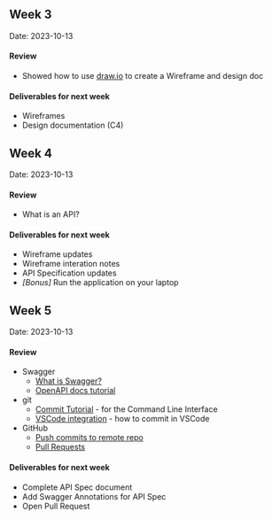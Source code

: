 
## Week 3

Date: 2023-10-13

#### Review

* Showed how to use [draw.io](https://app.diagrams.net/) to create a Wireframe and design doc

#### Deliverables for next week

* Wireframes
* Design documentation (C4)

## Week 4

Date: 2023-10-13

#### Review

* What is an API?


#### Deliverables for next week

* Wireframe updates
* Wireframe interation notes
* API Specification updates
* _[Bonus]_ Run the application on your laptop

## Week 5

Date: 2023-10-13

#### Review

* Swagger
  * [What is Swagger?](https://swagger.io/tools/open-source/getting-started/)
  * [OpenAPI docs tutorial](https://www.baeldung.com/spring-rest-openapi-documentation)
* git
  * [Commit Tutorial](https://www.atlassian.com/git/tutorials/saving-changes/git-commit) - for the Command Line Interface
  * [VSCode integration](https://code.visualstudio.com/docs/sourcecontrol/overview) - how to commit in VSCode
* GitHub
  * [Push commits to remote repo](https://docs.github.com/en/get-started/using-git/pushing-commits-to-a-remote-repository)
  * [Pull Requests](https://docs.github.com/en/pull-requests/collaborating-with-pull-requests/proposing-changes-to-your-work-with-pull-requests/about-pull-requests)


#### Deliverables for next week

* Complete API Spec document
* Add Swagger Annotations for API Spec
* Open Pull Request
